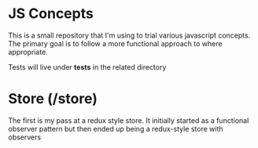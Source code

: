 # JS Concepts

This is a small repository that I'm using to trial various javascript concepts.
The primary goal is to follow a more functional approach to where appropriate.

Tests will live under __tests__ in the related directory

# Store (/store)
The first is my pass at a redux style store. It initially started as a functional observer
pattern but then ended up being a redux-style store with observers
